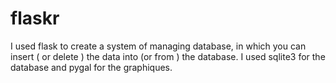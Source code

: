 # flaskr

I used flask to create a system of managing database, in which you can insert ( or delete ) the data into (or from ) the database.
I used sqlite3 for the database and pygal for the graphiques.

